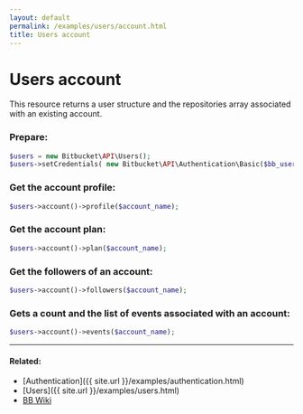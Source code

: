 ```yaml
---
layout: default
permalink: /examples/users/account.html
title: Users account
---
```


# Users account

This resource returns a user structure and the repositories array associated with an existing account.

### Prepare:

```php
$users = new Bitbucket\API\Users();
$users->setCredentials( new Bitbucket\API\Authentication\Basic($bb_user, $bb_pass) );
```

### Get the account profile:

```php
$users->account()->profile($account_name);
```

### Get the account plan:

```php
$users->account()->plan($account_name);
```

### Get the followers of an account:

```php
$users->account()->followers($account_name);
```

### Gets a count and the list of events associated with an account:

```php
$users->account()->events($account_name);
```

----

#### Related:
  * [Authentication]({{ site.url }}/examples/authentication.html)
  * [Users]({{ site.url }}/examples/users.html)
  * [BB Wiki](https://confluence.atlassian.com/display/BITBUCKET/account+Resource)
